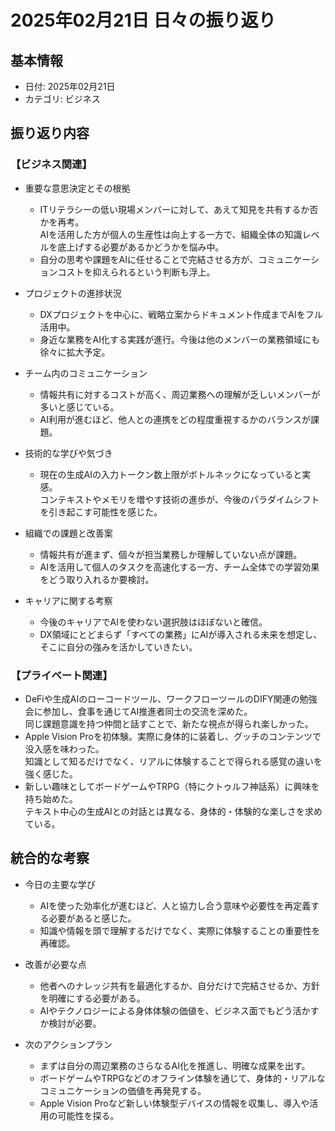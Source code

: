 # 2025年02月21日 日々の振り返り

## 基本情報
- 日付: 2025年02月21日
- カテゴリ: ビジネス

## 振り返り内容
### 【ビジネス関連】
- 重要な意思決定とその根拠
    - ITリテラシーの低い現場メンバーに対して、あえて知見を共有するか否かを再考。  
      AIを活用した方が個人の生産性は向上する一方で、組織全体の知識レベルを底上げする必要があるかどうかを悩み中。
    - 自分の思考や課題をAIに任せることで完結させる方が、コミュニケーションコストを抑えられるという判断も浮上。

- プロジェクトの進捗状況
    - DXプロジェクトを中心に、戦略立案からドキュメント作成までAIをフル活用中。
    - 身近な業務をAI化する実践が進行。今後は他のメンバーの業務領域にも徐々に拡大予定。

- チーム内のコミュニケーション
    - 情報共有に対するコストが高く、周辺業務への理解が乏しいメンバーが多いと感じている。
    - AI利用が進むほど、他人との連携をどの程度重視するかのバランスが課題。

- 技術的な学びや気づき
    - 現在の生成AIの入力トークン数上限がボトルネックになっていると実感。  
      コンテキストやメモリを増やす技術の進歩が、今後のパラダイムシフトを引き起こす可能性を感じた。

- 組織での課題と改善案
    - 情報共有が進まず、個々が担当業務しか理解していない点が課題。
    - AIを活用して個人のタスクを高速化する一方、チーム全体での学習効果をどう取り入れるか要検討。

- キャリアに関する考察
    - 今後のキャリアでAIを使わない選択肢はほぼないと確信。
    - DX領域にとどまらず「すべての業務」にAIが導入される未来を想定し、そこに自分の強みを活かしていきたい。

### 【プライベート関連】
- DeFiや生成AIのローコードツール、ワークフローツールのDIFY関連の勉強会に参加し、食事を通じてAI推進者同士の交流を深めた。  
  同じ課題意識を持つ仲間と話すことで、新たな視点が得られ楽しかった。
- Apple Vision Proを初体験。実際に身体的に装着し、グッチのコンテンツで没入感を味わった。  
  知識として知るだけでなく、リアルに体験することで得られる感覚の違いを強く感じた。
- 新しい趣味としてボードゲームやTRPG（特にクトゥルフ神話系）に興味を持ち始めた。  
  テキスト中心の生成AIとの対話とは異なる、身体的・体験的な楽しさを求めている。

## 統合的な考察
- 今日の主要な学び
    - AIを使った効率化が進むほど、人と協力し合う意味や必要性を再定義する必要があると感じた。
    - 知識や情報を頭で理解するだけでなく、実際に体験することの重要性を再確認。

- 改善が必要な点
    - 他者へのナレッジ共有を最適化するか、自分だけで完結させるか、方針を明確にする必要がある。
    - AIやテクノロジーによる身体体験の価値を、ビジネス面でもどう活かすか検討が必要。

- 次のアクションプラン
    - まずは自分の周辺業務のさらなるAI化を推進し、明確な成果を出す。
    - ボードゲームやTRPGなどのオフライン体験を通じて、身体的・リアルなコミュニケーションの価値を再発見する。
    - Apple Vision Proなど新しい体験型デバイスの情報を収集し、導入や活用の可能性を探る。
